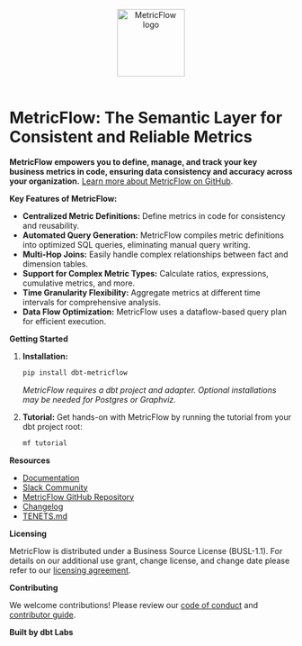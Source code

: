 <p align="center">
  <a target="_blank" href="https://transform.co/metricflow">
    <picture>
      <img  alt="MetricFlow logo" src="https://github.com/dbt-labs/metricflow/raw/main/assets/MetricFlow_logo.png" width="auto" height="120">
    </picture>
  </a>
  <br /><br />
</p>

# MetricFlow: The Semantic Layer for Consistent and Reliable Metrics

**MetricFlow empowers you to define, manage, and track your key business metrics in code, ensuring data consistency and accuracy across your organization.**  [Learn more about MetricFlow on GitHub](https://github.com/dbt-labs/metricflow).

**Key Features of MetricFlow:**

*   **Centralized Metric Definitions:** Define metrics in code for consistency and reusability.
*   **Automated Query Generation:** MetricFlow compiles metric definitions into optimized SQL queries, eliminating manual query writing.
*   **Multi-Hop Joins:** Easily handle complex relationships between fact and dimension tables.
*   **Support for Complex Metric Types:**  Calculate ratios, expressions, cumulative metrics, and more.
*   **Time Granularity Flexibility:** Aggregate metrics at different time intervals for comprehensive analysis.
*   **Data Flow Optimization:**  MetricFlow uses a dataflow-based query plan for efficient execution.

**Getting Started**

1.  **Installation:**

    ```bash
    pip install dbt-metricflow
    ```

    *MetricFlow requires a dbt project and adapter.  Optional installations may be needed for Postgres or Graphviz.*

2.  **Tutorial:**  Get hands-on with MetricFlow by running the tutorial from your dbt project root:

    ```bash
    mf tutorial
    ```

**Resources**

*   [Documentation](https://docs.getdbt.com/docs/build/build-metrics-intro)
*   [Slack Community](https://www.getdbt.com/community/)
*   [MetricFlow GitHub Repository](https://github.com/dbt-labs/metricflow)
*   [Changelog](https://github.com/dbt-labs/metricflow/blob/main/CHANGELOG.md)
*   [TENETS.md](https://github.com/dbt-labs/metricflow/blob/main/TENETS.md)

**Licensing**

MetricFlow is distributed under a Business Source License (BUSL-1.1). For details on our additional use grant, change license, and change date please refer to our [licensing agreement](https://github.com/dbt-labs/metricflow/blob/main/LICENSE).

**Contributing**

We welcome contributions!  Please review our [code of conduct](https://docs.getdbt.com/community/resources/code-of-conduct) and [contributor guide](https://github.com/dbt-labs/metricflow/blob/main/CONTRIBUTING.md).

**Built by dbt Labs**